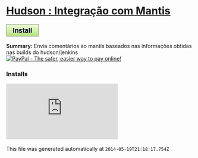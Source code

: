 # [Hudson : Integração com Mantis](.)

[![Install](../../resources/image/install_button.jpg)](../../../../raw/master/scripts/Hudson__Integracao_com_Mantis/178643.user.js)

**Summary:** Envia comentários ao mantis baseados nas informações obtidas nas builds do hudson/jenkins<br />
[![PayPal - The safer, easier way to pay online!](https://www.paypalobjects.com/en_US/i/btn/btn_donate_SM.gif "PayPal - The safer, easier way to pay online!")](http://goo.gl/Fv19S)


### Installs
![Daily installs](http://gm.wesley.eti.br/count.php?id=scripts/file&type=image)

This file was generated automatically at `2014-05-19T21:18:17.754Z`